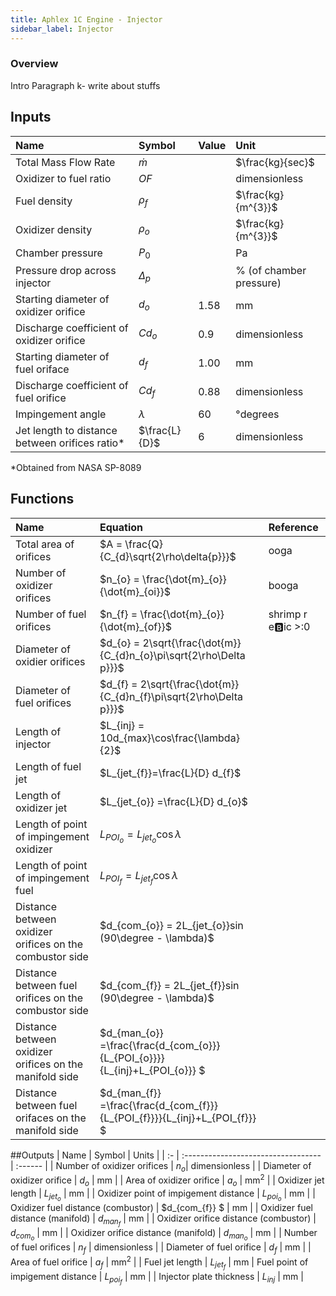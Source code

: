 ```yaml
---
title: Aphlex 1C Engine - Injector
sidebar_label: Injector
---
```


### Overview
Intro Paragraph k- write about stuffs

## Inputs
| Name | Symbol | Value | Unit |
| :----------- | :------------ | :--- | :--- |
| Total Mass Flow Rate | $\dot{m}$ | | $\frac{kg}{sec}$ |
| Oxidizer to fuel ratio | $OF$ | | dimensionless |
| Fuel density | $\rho_{f}$  | | $\frac{kg}{m^{3}}$ |
| Oxidizer density | $\rho_{o}$ | | $\frac{kg}{m^{3}}$ |
| Chamber pressure | $P_{0}$ | | Pa | 
| Pressure drop across injector | $\Delta_{p}$ | | % (of chamber pressure) |
| Starting diameter of oxidizer orifice | $d_{o}$ | 1.58 | mm |
| Discharge coefficient of oxidizer orifice | $Cd_{o}$ | 0.9 | dimensionless |
| Starting diameter of fuel oriface | $d_{f}$ | 1.00 | mm | 
| Discharge coefficient of fuel orifice | $Cd_{f}$ | 0.88 | dimensionless | 
| Impingement angle | $\lambda$ | 60 | °degrees | 
| Jet length to distance between orifices ratio* | $\frac{L}{D}$ | 6 | dimensionless
*Obtained from NASA SP-8089
## Functions
| Name | Equation | Reference |
| :- | :---------------------------------- | :------ |
| Total area of orifices | $A = \frac{Q}{C_{d}\sqrt{2\rho\delta{p}}}$ | ooga|
| Number of oxidizer orifices | $n_{o} = \frac{\dot{m}_{o}}{\dot{m}_{oi}}$| booga|
| Number of fuel orifices | $n_{f} = \frac{\dot{m}_{o}}{\dot{m}_{of}}$|shrimp r e🅱️ic >:0 |
| Diameter of oxidier orifices | $d_{o} = 2\sqrt{\frac{\dot{m}}{C_{d}n_{o}\pi\sqrt{2\rho\Delta p}}}$ | |
| Diameter of fuel orifices |$d_{f} = 2\sqrt{\frac{\dot{m}}{C_{d}n_{f}\pi\sqrt{2\rho\Delta p}}}$ | |
| Length of injector | $L_{inj} = 10d_{max}\cos\frac{\lambda}{2}$ | |
| Length of fuel jet | $L_{jet_{f}}=\frac{L}{D} d_{f}$ | |
| Length of oxidizer jet| $L_{jet_{o}} =\frac{L}{D} d_{o}$ | |
| Length of point of impingement oxidizer| $L_{POI_{o}} = L_{jet_{o}}\cos \lambda$
| Length of point of impingement fuel| $L_{POI_{f}} = L_{jet_{f}}\cos\lambda$
| Distance between oxidizer orifices on the combustor side | $d_{com_{o}} = 2L_{jet_{o}}sin (90\degree - \lambda)$| |
| Distance between fuel orifices on the combustor side | $d_{com_{f}} = 2L_{jet_{f}}sin (90\degree - \lambda)$| |
| Distance between oxidizer orifices on the manifold side|$d_{man_{o}} =\frac{\frac{d_{com_{o}}}{L_{POI_{o}}}}{L_{inj}+L_{POI_{o}}} $|
| Distance between fuel orifaces on the manifold side | $d_{man_{f}} =\frac{\frac{d_{com_{f}}}{L_{POI_{f}}}}{L_{inj}+L_{POI_{f}}} $ |

##Outputs
| Name | Symbol | Units |
| :- | :---------------------------------- | :------ |
| Number of oxidizer orifices | $n_{o}$| dimensionless |
| Diameter of oxidizer orifice | $d_{o}$ | mm |
| Area of oxidizer orifice | $a_{o}$  | mm$^{2}$ |
| Oxidizer jet length | $L_{jet_{o}}$ | mm |
| Oxidizer point of impigement distance | $L_{poi_{o}}$ | mm |
| Oxidizer fuel distance (combustor) | $d_{com_{f}} $ | mm |
| Oxidizer fuel distance (manifold) | $d_{man_{f}}$ | mm |
| Oxidizer orifice distance (combustor) | $d_{com_o}$ | mm |
| Oxidizer orifice distance (manifold) | $d_{man_o}$ | mm |
| Number of fuel orifices | $n_{f}$ | dimensionless |
| Diameter of fuel orifice | $d_{f}$ | mm |
| Area of fuel orifice | $a_{f}$ | mm$^{2}$ | 
| Fuel jet length | $L_{jet_{f}}$ | mm
| Fuel point of impigement distance | $L_{poi_{f}}$ | mm |
| Injector plate thickness | $L_{inj}$ | mm |

